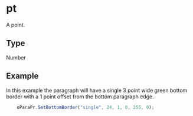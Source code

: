 # pt

A point.

## Type

Number

## Example

In this example the paragraph will have a single 3 point wide green bottom border with a 1 point offset from the bottom paragraph edge.

```javascript
	oParaPr.SetBottomBorder("single", 24, 1, 0, 255, 0);
```